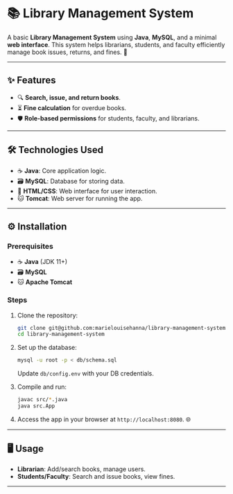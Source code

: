 
# 📚 Library Management System

A basic **Library Management System** using **Java**, **MySQL**, and a minimal **web interface**. 
This system helps librarians, students, and faculty efficiently manage book issues, returns, and fines. 🚀

---

## ✨ Features

- 🔍 **Search, issue, and return books**.
- ⏳ **Fine calculation** for overdue books.
- 🛡️ **Role-based permissions** for students, faculty, and librarians.

---

## 🛠️ Technologies Used

- ☕ **Java**: Core application logic.
- 🗃️ **MySQL**: Database for storing data.
- 🎨 **HTML/CSS**: Web interface for user interaction.
- 🐱 **Tomcat**: Web server for running the app.

---

## ⚙️ Installation

### Prerequisites
- ☕ **Java** (JDK 11+)
- 🗃️ **MySQL**
- 🐱 **Apache Tomcat**

### Steps
1. Clone the repository:
   ```bash
   git clone git@github.com:marielouisehanna/library-management-system.git
   cd library-management-system
   ```

2. Set up the database:
   ```bash
   mysql -u root -p < db/schema.sql
   ```
   Update `db/config.env` with your DB credentials.

3. Compile and run:
   ```bash
   javac src/*.java
   java src.App
   ```

4. Access the app in your browser at `http://localhost:8080`. 🌐

---

## 🖥️ Usage

- **Librarian**: Add/search books, manage users.
- **Students/Faculty**: Search and issue books, view fines.

---

